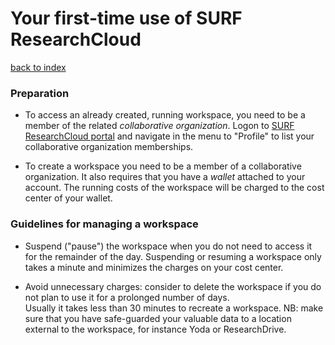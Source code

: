 # Your first-time use of SURF ResearchCloud
[back to index](../primer-for-users.md)

### Preparation
- To access an already created, running workspace, 
you need to be a member of the related *collaborative organization*.
Logon to [SURF ResearchCloud portal](https://portal.live.surfresearchcloud.nl/) 
and navigate in the menu to "Profile" to list your collaborative organization
memberships. 

- To create a workspace you need to be a member of a collaborative
organization. It also requires that you have a *wallet* attached
to your account. The running costs of the workspace will be charged
to the cost center of your wallet.

### Guidelines for managing a workspace
- Suspend ("pause") the workspace when you do not need to access it for
the remainder of the day. Suspending or resuming a workspace 
only takes a minute and minimizes the charges on your cost center.

- Avoid unnecessary charges: consider to delete the workspace 
if you do not plan to use it for a prolonged number of days.  
Usually it takes less than 30 minutes to recreate a workspace.
NB: make sure that you have safe-guarded your valuable data to a location
external to the workspace, for instance Yoda or ResearchDrive.  

  

